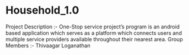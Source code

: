 # Household_1.0
Project Description :- One-Stop service project’s program is an android based application which serves as a platform which connects users and multiple service providers available throughout their nearest area.
Group Members :- Thivaagar Loganathan

